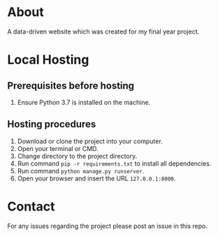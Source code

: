 # About
A data-driven website which was created for my final year project.

# Local Hosting
## Prerequisites before hosting
1. Ensure Python 3.7 is installed on the machine.
## Hosting procedures
1. Download or clone the project into your computer.
2. Open your terminal or CMD.
3. Change directory to the project directory.
4. Run command `pip -r requirements.txt` to install all dependencies.
5. Run command `python manage.py runserver`.
6. Open your browser and insert the URL `127.0.0.1:8000`.
# Contact
For any issues regarding the project please post an issue in this repo.
